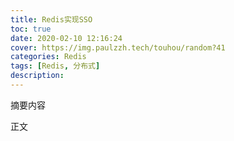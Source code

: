 ```yaml
---
title: Redis实现SSO
toc: true
date: 2020-02-10 12:16:24
cover: https://img.paulzzh.tech/touhou/random?41
categories: Redis
tags: [Redis, 分布式]
description: 
---
```


摘要内容

<!--more-->

正文
